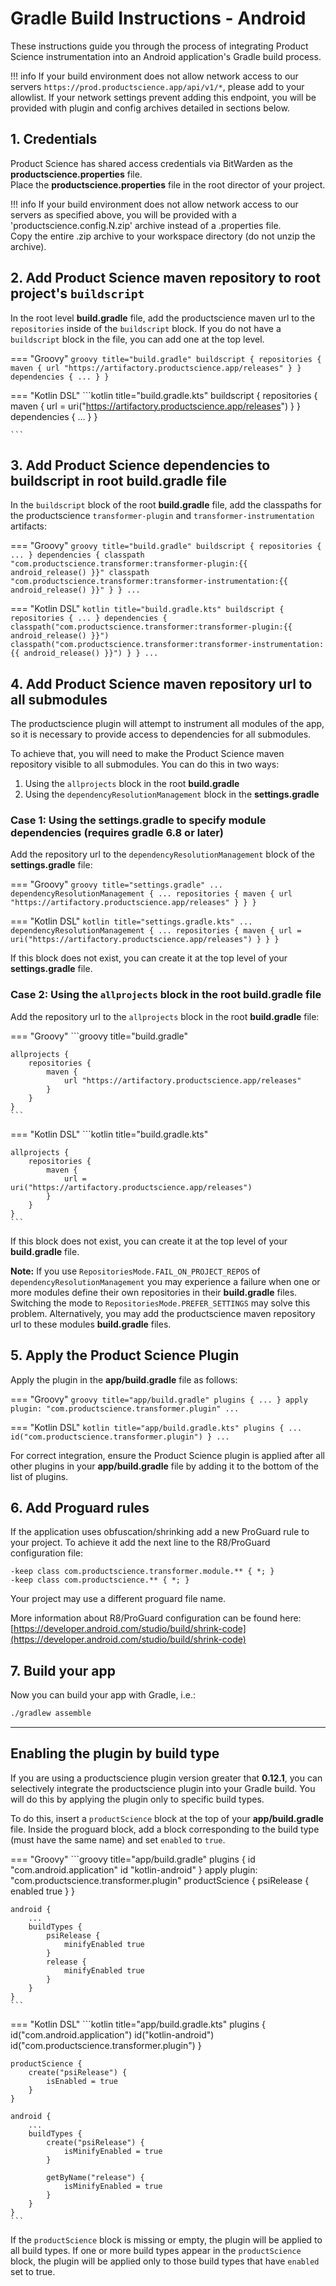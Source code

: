 
# Gradle Build Instructions - Android

These instructions guide you through the process of integrating Product Science instrumentation into an Android application's Gradle build process.

!!! info
    If your build environment does not allow network access to our servers `https://prod.productscience.app/api/v1/*`, please add to your allowlist.
    If your network settings prevent adding this endpoint, you will be provided with plugin and config archives detailed in sections below.

## 1. Credentials

Product Science has shared access credentials via BitWarden as the **productscience.properties** file.  
Place the **productscience.properties** file in the root director of your project.

!!! info
    If your build environment does not allow network access to our servers as specified above, 
    you will be provided with a 'productscience.config.N.zip' archive instead of a .properties file.  
    Copy the entire .zip archive to your workspace directory (do not unzip the archive).


## 2. Add Product Science maven repository to root project's `buildscript`

In the root level **build.gradle** file, add the productscience maven url to the `repositories` inside of the `buildscript` block.
If you do not have a `buildscript` block in the file, you can add one at the top level.

=== "Groovy"
    ```groovy title="build.gradle"
    buildscript {
        repositories {
            maven {
                url "https://artifactory.productscience.app/releases"
            }
        }
        dependencies { ... }
    }
    ```

=== "Kotlin DSL"
    ```kotlin title="build.gradle.kts"
    buildscript {
        repositories {
            maven {
                url = uri("https://artifactory.productscience.app/releases")
            }
        }
        dependencies { ... }
    }

    ```

## 3. Add Product Science dependencies to buildscript in root **build.gradle** file

In the `buildscript` block of the root **build.gradle** file, add the classpaths for the productscience
`transformer-plugin` and `transformer-instrumentation` artifacts:

=== "Groovy"
    ```groovy title="build.gradle"
    buildscript {
        repositories { ... }
        dependencies {
            classpath "com.productscience.transformer:transformer-plugin:{{ android_release() }}"
            classpath "com.productscience.transformer:transformer-instrumentation:{{ android_release() }}"
        }
    }
    ...
    ```

=== "Kotlin DSL"
    ```kotlin title="build.gradle.kts"
    buildscript {
        repositories { ... }
        dependencies {
            classpath("com.productscience.transformer:transformer-plugin:{{ android_release() }}")
            classpath("com.productscience.transformer:transformer-instrumentation:{{ android_release() }}")
        }
    }
    ...
    ```


## 4. Add Product Science maven repository url to all submodules

The productscience plugin will attempt to instrument all modules of the app, 
so it is necessary to provide access to dependencies for all submodules. 

To achieve that, you will need to make the Product Science maven repository visible to all submodules.
You can do this in two ways:

1. Using the `allprojects` block in the root **build.gradle**
2. Using the `dependencyResolutionManagement` block in the **settings.gradle**


### Case 1: Using the **settings.gradle** to specify module dependencies (requires gradle 6.8 or later)

Add the repository url to the `dependencyResolutionManagement` block of the **settings.gradle** file:

=== "Groovy"
    ```groovy title="settings.gradle"
    ...
    dependencyResolutionManagement {
        ...
        repositories {
            maven {
                url "https://artifactory.productscience.app/releases"
            }
        }
    }
    ```

=== "Kotlin DSL"
    ```kotlin title="settings.gradle.kts"
    ...
    dependencyResolutionManagement {
        ...
        repositories {
            maven {
                url = uri("https://artifactory.productscience.app/releases")
            }
        }
    }
    ```

If this block does not exist, you can create it at the top level of your **settings.gradle** file.


### Case 2: Using the `allprojects` block in the root **build.gradle** file
Add the repository url to the `allprojects` block in the root **build.gradle** file:

=== "Groovy"
    ```groovy title="build.gradle"
    
    allprojects {
        repositories {
            maven {
                url "https://artifactory.productscience.app/releases"
            }
        }
    }
    ```  

=== "Kotlin DSL"
    ```kotlin title="build.gradle.kts"

    allprojects {
        repositories {
            maven {
                url = uri("https://artifactory.productscience.app/releases")
            }
        }
    }
    ```

If this block does not exist, you can create it at the top level of your **build.gradle** file.


**Note:** If you use `RepositoriesMode.FAIL_ON_PROJECT_REPOS` of `dependencyResolutionManagement` you 
may experience a failure when one or more modules define their own repositories in their **build.gradle** files.  
Switching the mode to `RepositoriesMode.PREFER_SETTINGS` may solve this problem.
Alternatively, you may add the productscience maven repository url to these modules **build.gradle** files.


## 5. Apply the Product Science Plugin  

Apply the plugin in the **app/build.gradle** file as follows:

=== "Groovy"
    ```groovy title="app/build.gradle"
    plugins {
        ...
    }
    apply plugin: "com.productscience.transformer.plugin"
    ...
    ```

=== "Kotlin DSL"
    ```kotlin title="app/build.gradle.kts"
    plugins {
        ...
        id("com.productscience.transformer.plugin")
    }
    ...
    ```

For correct integration, ensure the Product Science plugin is applied after all other plugins in your **app/build.gradle** file 
by adding it to the bottom of the list of plugins.

## 6. Add Proguard rules

If the application uses obfuscation/shrinking add a new ProGuard rule to your project.
To achieve it add the next line to the R8/ProGuard configuration file: 
  
```proguard title="proguard-rules.pro"
-keep class com.productscience.transformer.module.** { *; }
-keep class com.productscience.** { *; }
```

Your project may use a different proguard file name.

More information about R8/ProGuard configuration can be found here:
[https://developer.android.com/studio/build/shrink-code](https://developer.android.com/studio/build/shrink-code)

## 7. Build your app
Now you can build your app with Gradle, i.e.:
```bash
./gradlew assemble
```


----


## Enabling the plugin by build type

If you are using a productscience plugin version greater that **0.12.1**, you can selectively integrate the productscience plugin into your Gradle build.
You will do this by applying the plugin only to specific build types.

To do this, insert a `productScience` block at the top of your **app/build.gradle** file. 
Inside the proguard block, add a block corresponding to the build type (must have the same name) and set `enabled` to `true`.

=== "Groovy"
    ```groovy title="app/build.gradle"
    plugins {
        id "com.android.application"
        id "kotlin-android"
    }
    apply plugin: "com.productscience.transformer.plugin" 
    productScience {
        psiRelease {
            enabled true
        }
    }
    
    android {
        ...
        buildTypes {
            psiRelease {
                minifyEnabled true
            }
            release {
                minifyEnabled true
            }
        }
    }
    ```
=== "Kotlin DSL"
    ```kotlin title="app/build.gradle.kts"
    plugins {
        id("com.android.application")
        id("kotlin-android")
        id("com.productscience.transformer.plugin")
    }
    
    productScience {
        create("psiRelease") {
            isEnabled = true
        }
    }
    
    android {
        ...
        buildTypes {
            create("psiRelease") {
                isMinifyEnabled = true
            }
    
            getByName("release") {
                isMinifyEnabled = true
            }
        }
    }
    ```


If the `productScience` block is missing or empty, the plugin will be applied to all build types.
If one or more build types appear in the `productScience` block,
the plugin will be applied only to those build types that have `enabled` set to true. 

